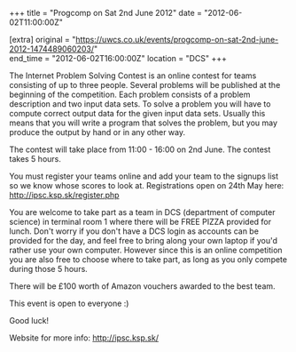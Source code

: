 +++
title = "Progcomp on Sat 2nd June 2012"
date = "2012-06-02T11:00:00Z"

[extra]
original = "https://uwcs.co.uk/events/progcomp-on-sat-2nd-june-2012-1474489060203/"    
end_time = "2012-06-02T16:00:00Z"
location = "DCS"
+++

The Internet Problem Solving Contest is an online contest for teams consisting of up to three people. Several problems will be published at the beginning of the competition. Each problem consists of a problem description and two input data sets. To solve a problem you will have to compute correct output data for the given input data sets. Usually this means that you will write a program that solves the problem, but you may produce the output by hand or in any other way.

The contest will take place from 11:00 - 16:00 on 2nd June. The contest takes 5 hours.

You must register your teams online and add your team to the signups list so we know whose scores to look at. Registrations open on 24th May here: http://ipsc.ksp.sk/register.php

You are welcome to take part as a team in DCS (department of computer science) in terminal room 1 where there will be FREE PIZZA provided for lunch. Don't worry if you don't have a DCS login as accounts can be provided for the day, and feel free to bring along your own laptop if you'd rather use your own computer. However since this is an online competition you are also free to choose where to take part, as long as you only compete during those 5 hours.

There will be £100 worth of Amazon vouchers awarded to the best team.

This event is open to everyone :)

Good luck\!

Website for more info: http://ipsc.ksp.sk/

